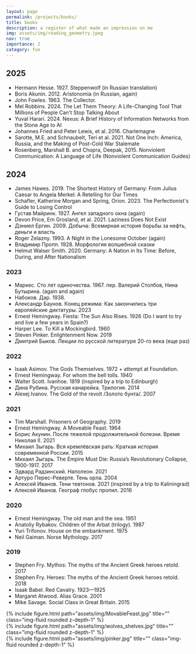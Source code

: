 ```yaml
---
layout: page
permalink: /projects/books/
title: books
description: a register of what made an impression on me
img: assets/img/reading_geometry.jpeg
nav: true
importance: 2
category: fun
---
```



## 2025
* Hermann Hesse. 1927. Steppenwolf (in Russian translation)
* Boris Akunin. 2012. Aristonomia (in Russian, again) 
* John Fowles. 1963. The Collector.
* Mel Robbins. 2024. The Let Them Theory: A Life-Changing Tool That Millions of People Can't Stop Talking About
* Yuval Harari. 2024. Nexus: A Brief History of Information Networks from the Stone Age to AI
* Johannes Fried and Peter Lewis, et al. 2016. Charlemagne
* Sarotte, M.E. and Schnaubelt, Teri et al. 2021. Not One Inch: America, Russia, and the Making of Post-Cold War Stalemate
* Rosenberg, Marshall B. and Chopra, Deepak, 2015. Nonviolent Communication: A Language of Life (Nonviolent Communication Guides)

## 2024
* James Hawes. 2019. The Shortest History of Germany: From Julius Caesar to Angela Merkel: A Retelling for Our Times
* Schafler, Katherine Morgan and Spring, Orion. 2023. The Perfectionist's Guide to Losing Control
* Густав Майринк. 1927. Ангел западного окна (again)
* Devon Price, Em Grosland, et al. 2021. Laziness Does Not Exist
* Дэниел Ергин. 2009. Добыча: Всемирная история борьбы за нефть, деньги и власть
* Roger Zelazny. 1993. A Night in the Lonesome October  (again)
* Владимир Пропп. 1928. Морфология волшебной сказки
* Helmut Walser Smith. 2020. Germany: A Nation in Its Time: Before, During, and After Nationalism

### 2023
* Маркес. Сто лет одиночества. 1967. пер. Валерий Столбов, Нина Бутырина. (again and again)
* Набоков. Дар. 1938.
* Александр Баунов. Конец режима: Как закончились три европейские диктатуры. 2023
* Ernest Hemingway. Fiesta: The Sun Also Rises. 1926 (Do I want to try and live a few years in Spain?)
* Harper Lee. To Kill a Mockingbird. 1960
* Steven Pinker. Enlightenment Now. 2019
* Дмитрий Быков. Лекции по русской литературе 20-го века (еще раз)

### 2022
* Isaak Asimov. The Gods Themselves. 1972 + attempt at Foundation.
* Ernest Hemingway. For whom the bell tolls. 1940
* Walter Scott. Ivanhoe. 1819 (inspired by a trip to Edinburgh)
* Дина Рубина. Русская канарейка. Трилогия. 2014
* Alexej Ivanov. The Gold of the revolt /Золото бунта/. 2007

### 2021
* Tim Marshall. Prisoners of Geography. 2019
* Ernest Hemingway. A Moveable Feast. 1964
* Борис Акунин. После тяжелой продолжительной болезни. Время Николая II. 2021
* Михаил Зыгарь. Вся кремлёвская рать: Краткая история современной России. 2015
* Михаил Зыгарь. The Empire Must Die: Russia’s Revolutionary Collapse, 1900-1917. 2017
* Эдвард Радзинский. Наполеон. 2021
* Артуро Перес-Реверте. Тень орла. 2004
* Алексей Иванов. Тени тевтонов. 2021 (inspired by a trip to Kaliningrad)
* Алексей Иванов. Географ глобус пропил. 2016

### 2020
* Ernest Hemingway. The old man and the sea. 1951
* Anatoliy Rybakov. Children of the Arbat (trilogy). 1987
* Yuri Trifonov. House on the embankment. 1975
* Neil Gaiman. Norse Mythology. 2017

### 2019
* Stephen Fry. Mythos: The myths of the Ancient Greek heroes retold. 2017
* Stephen Fry. Heroes: The myths of the Ancient Greek heroes retold. 2018
* Isaak Babel. Red Cavalry. 1923—1925
* Margaret Atwood. Alias Grace. 2001
* Mike Savage. Social Class in Great Britain. 2015


<div class="row justify-content-sm-center">
    <div class="col-sm-4 mt-3 mt-md-0">
        {% include figure.html path="assets/img/MovableFeast.jpg" title="" class="img-fluid rounded z-depth-1" %}
    </div>
    <div class="col-sm-4 mt-3 mt-md-0">
        {% include figure.html path="assets/img/wolves_shelves.jpg" title="" class="img-fluid rounded z-depth-1" %}
    </div>
    <div class="col-sm-4 mt-3 mt-md-0">
        {% include figure.html path="assets/img/pinker.jpg" title="" class="img-fluid rounded z-depth-1" %}
    </div>
</div>

